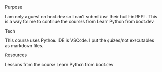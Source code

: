 Purpose

I am only a guest on boot.dev so I can't submit/use their built-in REPL.
This is a way for me to continue the courses from Learn Python from boot.dev

Tech

This course uses Python. IDE is VSCode. I put the quizes/not executables as markdown files.

Resources

Lessons from the course Learn Python from boot.dev